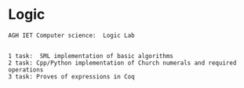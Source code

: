 # Logic
	AGH IET Computer science:  Logic Lab


	1 task:  SML implementation of basic algorithms
	2 task: Cpp/Python implementation of Church numerals and required operations
	3 task: Proves of expressions in Coq
